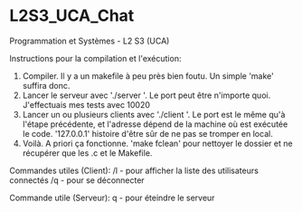 # L2S3_UCA_Chat
Programmation et Systèmes - L2 S3 (UCA)

Instructions pour la compilation et l'exécution:

1. Compiler. Il y a un makefile à peu près bien foutu. Un simple 'make' suffira donc.
2. Lancer le serveur avec './server <port>'. Le port peut être n'importe quoi. J'effectuais mes tests avec 10020
3. Lancer un ou plusieurs clients avec './client <IP> <port>'. Le port est le même qu'à l'étape précédente, et l'adresse dépend de la machine où est exécutée le code. '127.0.0.1' histoire d'être sûr de ne pas se tromper en local.
4. Voilà. A priori ça fonctionne. 'make fclean' pour nettoyer le dossier et ne récupérer que les .c et le Makefile.

Commandes utiles (Client):
/l - pour afficher la liste des utilisateurs connectés
/q - pour se déconnecter

Commande utile (Serveur):
q - pour éteindre le serveur

